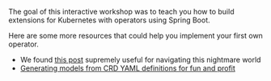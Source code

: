 The goal of this interactive workshop was to teach you how to build extensions for Kubernetes with operators using Spring Boot.

Here are some more resources that could help you implement your first own operator. 
- We found [this post](https://lairdnelson.wordpress.com/2018/01/07/understanding-kubernetes-tools-cache-package-part-3/) supremely useful for navigating this nightmare world
- [Generating models from CRD YAML definitions for fun and profit](https://github.com/kubernetes-client/java/blob/master/docs/generate-model-from-third-party-resources.md)

